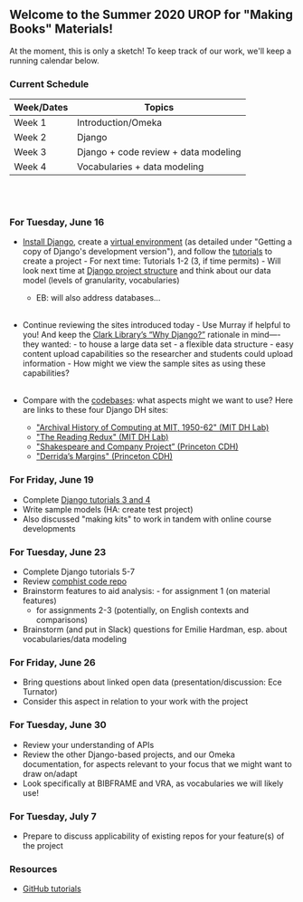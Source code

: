 ## Welcome to the Summer 2020 UROP for "Making Books" Materials!

At the moment, this is only a sketch! To keep track of our work, we'll keep a running calendar below.

### **Current Schedule**

| Week/Dates | Topics                               |
| ---------- | ------------------------------------ |
| Week 1     | Introduction/Omeka                   |
| Week 2     | Django                               |
| Week 3     | Django + code review + data modeling |
| Week 4     | Vocabularies + data modeling         |

<br /><br />

### **For Tuesday, June 16**

- [Install Django](https://docs.djangoproject.com/en/3.0/intro/install/), create a [virtual environment](https://docs.djangoproject.com/en/3.0/intro/contributing/) (as detailed under "Getting a copy of Django's development version"), and follow the [tutorials](https://docs.djangoproject.com/en/3.0/intro/) to create a project - For next time: Tutorials 1-2 (3, if time permits) - Will look next time at [Django project structure](https://django-project-skeleton.readthedocs.io/en/latest/structure.html) and think about our data model (levels of granularity, vocabularies)

  - EB: will also address databases... <br /><br />

- Continue reviewing the sites introduced today - Use Murray if helpful to you! And keep the [Clark Library’s “Why Django?”](https://clarklabs.lib.umich.edu/2015/12/05/django-for-digital-humanities/) rationale in mind—-they wanted: - to house a large data set - a flexible data structure - easy content upload capabilities so the researcher and students could upload information - How might we view the sample sites as using these capabilities? <br /><br />

- Compare with the [codebases](https://github.com/making-books-ren-today): what aspects might we want to use? Here are links to these four Django DH sites:

  - ["Archival History of Computing at MIT, 1950-62" (MIT DH Lab)](https://comphist.digitalhumanitiesmit.org/archives/)
  - ["The Reading Redux" (MIT DH Lab)](https://rereading.dhmit.xyz)
  - ["Shakespeare and Company Project” (Princeton CDH)](https://shakespeareandco.princeton.edu)
  - ["Derrida’s Margins" (Princeton CDH)](https://derridas-margins.princeton.edu)

### **For Friday, June 19**

- Complete [Django tutorials 3 and 4](https://docs.djangoproject.com/en/3.0/intro/tutorial03/)
- Write sample models (HA: create test project)
- Also discussed "making kits" to work in tandem with online course developments

### **For Tuesday, June 23**

- Complete Django tutorials 5-7
- Review [comphist code repo](https://github.com/making-books-ren-today/test_eval_1_comphist)
- Brainstorm features to aid analysis: - for assignment 1 (on material features)
  - for assignments 2-3 (potentially, on English contexts and comparisons)
- Brainstorm (and put in Slack) questions for Emilie Hardman, esp. about vocabularies/data modeling

### **For Friday, June 26**

- Bring questions about linked open data (presentation/discussion: Ece Turnator)
- Consider this aspect in relation to your work with the project

### **For Tuesday, June 30**

- Review your understanding of APIs
- Review the other Django-based projects, and our Omeka documentation, for aspects relevant to your focus that we might want to draw on/adapt
- Look specifically at BIBFRAME and VRA, as vocabularies we will likely use!

### **For Tuesday, July 7**

- Prepare to discuss applicability of existing repos for your feature(s) of the project

### **Resources**

- [GitHub tutorials](https://guides.github.com)

